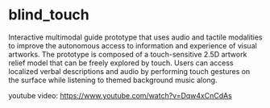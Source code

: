 # blind_touch
Interactive multimodal guide prototype that uses audio and tactile modalities to improve the autonomous access to information and experience of visual artworks.
The prototype is composed of a touch-sensitive 2.5D artwork relief model that can be freely explored by touch. 
Users can access localized verbal descriptions and audio by performing touch gestures on the surface while listening to themed background music along.

youtube video: https://www.youtube.com/watch?v=Dqw4xCnCdAs

